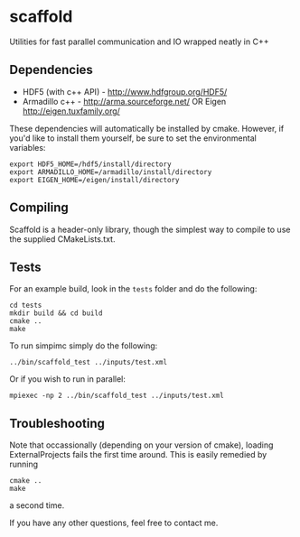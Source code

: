 scaffold
========

Utilities for fast parallel communication and IO wrapped neatly in C++

## Dependencies

* HDF5 (with c++ API) - http://www.hdfgroup.org/HDF5/
* Armadillo c++ - http://arma.sourceforge.net/ OR Eigen http://eigen.tuxfamily.org/

These dependencies will automatically be installed by cmake. However, if you'd like to install them yourself, be sure to set the environmental variables:

    export HDF5_HOME=/hdf5/install/directory
    export ARMADILLO_HOME=/armadillo/install/directory
    export EIGEN_HOME=/eigen/install/directory

## Compiling

Scaffold is a header-only library, though the simplest way to compile to use the supplied CMakeLists.txt.

## Tests

For an example build, look in the `tests` folder and do the following:

    cd tests
    mkdir build && cd build
    cmake ..
    make

To run simpimc simply do the following:

    ../bin/scaffold_test ../inputs/test.xml

Or if you wish to run in parallel:

    mpiexec -np 2 ../bin/scaffold_test ../inputs/test.xml

## Troubleshooting

Note that occassionally (depending on your version of cmake), loading ExternalProjects fails the first time around. This is easily remedied by running

    cmake ..
    make

a second time.

If you have any other questions, feel free to contact me.
